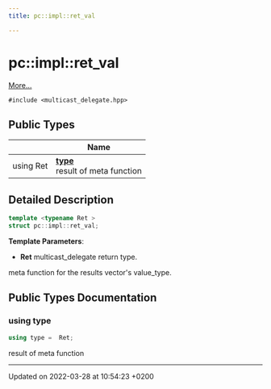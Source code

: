```yaml
---
title: pc::impl::ret_val

---
```


# pc::impl::ret_val



 [More...](#detailed-description)


`#include <multicast_delegate.hpp>`

## Public Types

|                | Name           |
| -------------- | -------------- |
| using Ret | **[type](structpc_1_1impl_1_1ret__val.md#using-type)** <br>result of meta function  |

## Detailed Description

```cpp
template <typename Ret >
struct pc::impl::ret_val;
```


**Template Parameters**: 

  * **Ret** multicast_delegate return type. 


meta function for the results vector's value_type. 

## Public Types Documentation

### using type

```cpp
using type =  Ret;
```

result of meta function 

-------------------------------

Updated on 2022-03-28 at 10:54:23 +0200